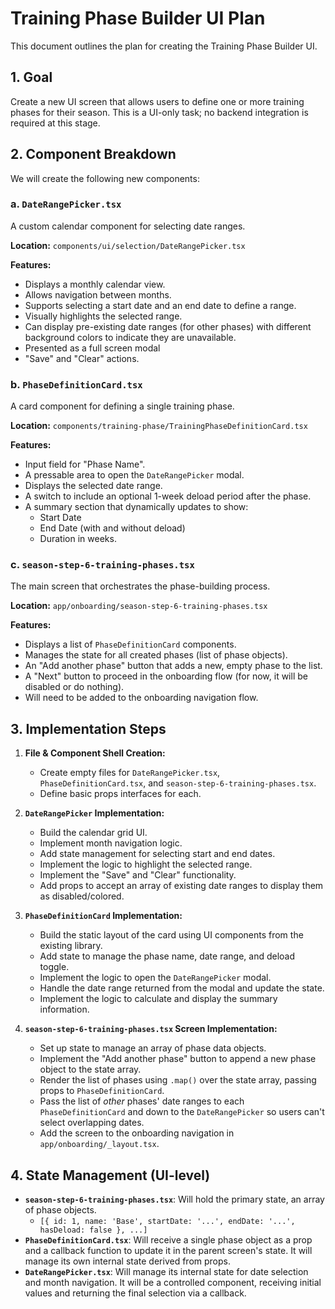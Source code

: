 # Training Phase Builder UI Plan

This document outlines the plan for creating the Training Phase Builder UI.

## 1. Goal

Create a new UI screen that allows users to define one or more training phases for their season. This is a UI-only task; no backend integration is required at this stage.

## 2. Component Breakdown

We will create the following new components:

### a. `DateRangePicker.tsx`

A custom calendar component for selecting date ranges.

**Location:** `components/ui/selection/DateRangePicker.tsx`

**Features:**
*   Displays a monthly calendar view.
*   Allows navigation between months.
*   Supports selecting a start date and an end date to define a range.
*   Visually highlights the selected range.
*   Can display pre-existing date ranges (for other phases) with different background colors to indicate they are unavailable.
*   Presented as a full screen modal
*   "Save" and "Clear" actions.

### b. `PhaseDefinitionCard.tsx`

A card component for defining a single training phase.

**Location:** `components/training-phase/TrainingPhaseDefinitionCard.tsx`

**Features:**
*   Input field for "Phase Name".
*   A pressable area to open the `DateRangePicker` modal.
*   Displays the selected date range.
*   A switch to include an optional 1-week deload period after the phase.
*   A summary section that dynamically updates to show:
    *   Start Date
    *   End Date (with and without deload)
    *   Duration in weeks.

### c. `season-step-6-training-phases.tsx`

The main screen that orchestrates the phase-building process.

**Location:** `app/onboarding/season-step-6-training-phases.tsx`

**Features:**
*   Displays a list of `PhaseDefinitionCard` components.
*   Manages the state for all created phases (list of phase objects).
*   An "Add another phase" button that adds a new, empty phase to the list.
*   A "Next" button to proceed in the onboarding flow (for now, it will be disabled or do nothing).
*   Will need to be added to the onboarding navigation flow.

## 3. Implementation Steps

1.  **File & Component Shell Creation:**
    *   Create empty files for `DateRangePicker.tsx`, `PhaseDefinitionCard.tsx`, and `season-step-6-training-phases.tsx`.
    *   Define basic props interfaces for each.

2.  **`DateRangePicker` Implementation:**
    *   Build the calendar grid UI.
    *   Implement month navigation logic.
    *   Add state management for selecting start and end dates.
    *   Implement the logic to highlight the selected range.
    *   Implement the "Save" and "Clear" functionality.
    *   Add props to accept an array of existing date ranges to display them as disabled/colored.

3.  **`PhaseDefinitionCard` Implementation:**
    *   Build the static layout of the card using UI components from the existing library.
    *   Add state to manage the phase name, date range, and deload toggle.
    *   Implement the logic to open the `DateRangePicker` modal.
    *   Handle the date range returned from the modal and update the state.
    *   Implement the logic to calculate and display the summary information.

4.  **`season-step-6-training-phases.tsx` Screen Implementation:**
    *   Set up state to manage an array of phase data objects.
    *   Implement the "Add another phase" button to append a new phase object to the state array.
    *   Render the list of phases using `.map()` over the state array, passing props to `PhaseDefinitionCard`.
    *   Pass the list of *other* phases' date ranges to each `PhaseDefinitionCard` and down to the `DateRangePicker` so users can't select overlapping dates.
    *   Add the screen to the onboarding navigation in `app/onboarding/_layout.tsx`.

## 4. State Management (UI-level)

*   **`season-step-6-training-phases.tsx`**: Will hold the primary state, an array of phase objects.
    *   `[{ id: 1, name: 'Base', startDate: '...', endDate: '...', hasDeload: false }, ...]`
*   **`PhaseDefinitionCard.tsx`**: Will receive a single phase object as a prop and a callback function to update it in the parent screen's state. It will manage its own internal state derived from props.
*   **`DateRangePicker.tsx`**: Will manage its internal state for date selection and month navigation. It will be a controlled component, receiving initial values and returning the final selection via a callback.
